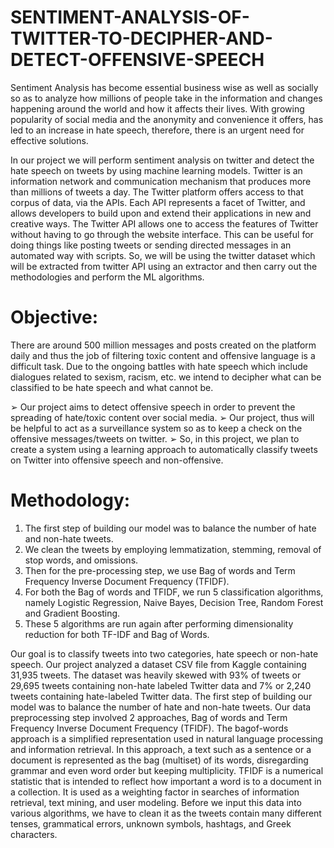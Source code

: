 # SENTIMENT-ANALYSIS-OF-TWITTER-TO-DECIPHER-AND-DETECT-OFFENSIVE-SPEECH 
Sentiment Analysis has become essential business wise as well as socially so as to analyze how millions of people take in the information and changes happening around the world and how it affects their lives. With growing popularity of social media and the anonymity and convenience it offers, has led to an increase in hate speech, therefore, there is an urgent need for effective solutions.

In our project we will perform sentiment analysis on twitter and detect the hate speech on tweets by using machine learning models. Twitter is an information network and communication mechanism that produces more than millions of tweets a day. The Twitter platform offers access to that corpus of data, via the APIs. Each API represents a facet of Twitter, and allows developers to build upon and extend their applications in new and creative ways. The Twitter API allows one to access the features of Twitter without having to go through the website interface. This can be useful for doing things like posting tweets or sending directed messages in an automated way with scripts. So, we will be using the twitter dataset which will be extracted from twitter API using an extractor and then carry out the methodologies and perform the ML algorithms.

# Objective:
There are around 500 million messages and posts created on the platform daily and thus the job of filtering toxic content and offensive language is a difficult task. Due to the ongoing battles with hate speech which include dialogues related to sexism, racism, etc. we intend to decipher what can be classified to be hate speech and what cannot be.

➢ Our project aims to detect offensive speech in order to prevent the spreading of hate/toxic content over social media.
➢ Our project, thus will be helpful to act as a surveillance system so as to keep a check on the offensive messages/tweets on twitter.
➢ So, in this project, we plan to create a system using a learning approach to automatically classify tweets on Twitter into offensive speech and non-offensive.

# Methodology:
1. The first step of building our model was to balance the number of hate and non-hate tweets.
2. We clean the tweets by employing lemmatization, stemming, removal of stop words, and omissions.
3. Then for the pre-processing step, we use Bag of words and Term Frequency Inverse Document Frequency (TFIDF). 
4. For both the Bag of words and TFIDF, we run 5 classification algorithms, namely Logistic Regression, Naive Bayes, Decision Tree, Random Forest and Gradient Boosting.
5. These 5 algorithms are run again after performing dimensionality reduction for both TF-IDF and Bag of Words.

Our goal is to classify tweets into two categories, hate speech or non-hate speech. Our project analyzed a dataset CSV file from Kaggle containing 31,935 tweets. The dataset was heavily skewed with 93% of tweets or 29,695 tweets containing non-hate labeled Twitter data and 7% or 2,240 tweets containing hate-labeled Twitter data. The first step of building our model was to balance the number of hate and non-hate tweets. Our data preprocessing step involved 2 approaches, Bag of words and Term Frequency Inverse Document Frequency (TFIDF). The bagof-words approach is a simplified representation used in natural language processing and information retrieval. In this approach, a text such as a sentence or a document is represented as the bag (multiset) of its words, disregarding grammar and even word order but keeping multiplicity. TFIDF is a numerical statistic that is intended to reflect how important a word is to a document in a collection. It is used as a weighting factor in searches of information retrieval, text mining, and user modeling. Before we input this data into various algorithms, we have to clean it as the tweets contain many different tenses, grammatical errors, unknown symbols, hashtags, and Greek characters. 
